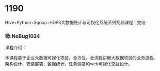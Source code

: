 # 1190
Hive+Python+Sqoop+HDFS大数据统计与可视化系统系列视频课程 | 完结
### 微:NoBug1024 


课程介绍：

本课程基于企业大数据可视化项目，全方位、全流程讲解大数据项目的业务流程、架构设计、安装部署、数据统计、任务调度和web可视化交互设计。
